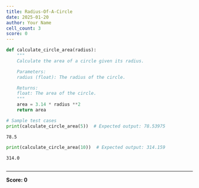 ```yaml
---
title: Radius-Of-A-Circle
date: 2025-01-20
author: Your Name
cell_count: 3
score: 0
---
```


```python
def calculate_circle_area(radius):
    """
    Calculate the area of a circle given its radius.

    Parameters:
    radius (float): The radius of the circle.

    Returns:
    float: The area of the circle.
    """
    area = 3.14 * radius **2
    return area

# Sample test cases
print(calculate_circle_area(5))  # Expected output: 78.53975

```

    78.5



```python
print(calculate_circle_area(10))  # Expected output: 314.159
```

    314.0



```python

```


---
**Score: 0**
